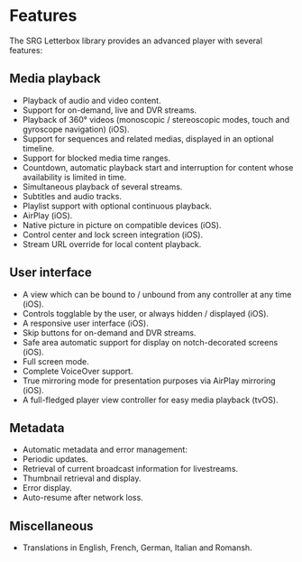 # Features

The SRG Letterbox library provides an advanced player with several features:

## Media playback

* Playback of audio and video content.
* Support for on-demand, live and DVR streams.
* Playback of 360° videos (monoscopic / stereoscopic modes, touch and gyroscope navigation) (iOS).
* Support for sequences and related medias, displayed in an optional timeline.
* Support for blocked media time ranges.
* Countdown, automatic playback start and interruption for content whose availability is limited in time.
* Simultaneous playback of several streams.
* Subtitles and audio tracks.
* Playlist support with optional continuous playback.
* AirPlay (iOS).
* Native picture in picture on compatible devices (iOS).
* Control center and lock screen integration (iOS).
* Stream URL override for local content playback.

## User interface

* A view which can be bound to / unbound from any controller at any time (iOS).
* Controls togglable by the user, or always hidden / displayed (iOS).
* A responsive user interface (iOS).
* Skip buttons for on-demand and DVR streams.
* Safe area automatic support for display on notch-decorated screens (iOS).
* Full screen mode.
* Complete VoiceOver support.
* True mirroring mode for presentation purposes via AirPlay mirroring (iOS).
* A full-fledged player view controller for easy media playback (tvOS).

## Metadata

* Automatic metadata and error management:
* Periodic updates.
* Retrieval of current broadcast information for livestreams.
* Thumbnail retrieval and display.
* Error display.
* Auto-resume after network loss.

## Miscellaneous

* Translations in English, French, German, Italian and Romansh.

